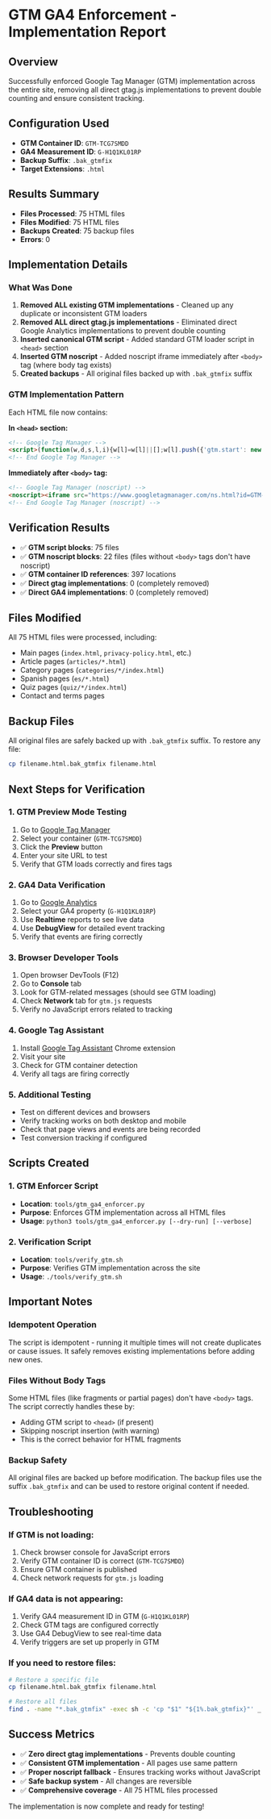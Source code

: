 # GTM GA4 Enforcement - Implementation Report

## Overview
Successfully enforced Google Tag Manager (GTM) implementation across the entire site, removing all direct gtag.js implementations to prevent double counting and ensure consistent tracking.

## Configuration Used
- **GTM Container ID**: `GTM-TCG7SMDD`
- **GA4 Measurement ID**: `G-H1Q1KL01RP`
- **Backup Suffix**: `.bak_gtmfix`
- **Target Extensions**: `.html`

## Results Summary
- **Files Processed**: 75 HTML files
- **Files Modified**: 75 HTML files
- **Backups Created**: 75 backup files
- **Errors**: 0

## Implementation Details

### What Was Done
1. **Removed ALL existing GTM implementations** - Cleaned up any duplicate or inconsistent GTM loaders
2. **Removed ALL direct gtag.js implementations** - Eliminated direct Google Analytics implementations to prevent double counting
3. **Inserted canonical GTM script** - Added standard GTM loader script in `<head>` section
4. **Inserted GTM noscript** - Added noscript iframe immediately after `<body>` tag (where body tag exists)
5. **Created backups** - All original files backed up with `.bak_gtmfix` suffix

### GTM Implementation Pattern
Each HTML file now contains:

**In `<head>` section:**
```html
<!-- Google Tag Manager -->
<script>(function(w,d,s,l,i){w[l]=w[l]||[];w[l].push({'gtm.start': new Date().getTime(),event:'gtm.js'});var f=d.getElementsByTagName(s)[0], j=d.createElement(s), dl=l!='dataLayer'?'&l='+l:'';j.async=true; j.src='https://www.googletagmanager.com/gtm.js?id='+i+dl;f.parentNode.insertBefore(j,f);})(window,document,'script','dataLayer','GTM-TCG7SMDD');</script>
<!-- End Google Tag Manager -->
```

**Immediately after `<body>` tag:**
```html
<!-- Google Tag Manager (noscript) -->
<noscript><iframe src="https://www.googletagmanager.com/ns.html?id=GTM-TCG7SMDD" height="0" width="0" style="display:none;visibility:hidden"></iframe></noscript>
<!-- End Google Tag Manager (noscript) -->
```

## Verification Results
- ✅ **GTM script blocks**: 75 files
- ✅ **GTM noscript blocks**: 22 files (files without `<body>` tags don't have noscript)
- ✅ **GTM container ID references**: 397 locations
- ✅ **Direct gtag implementations**: 0 (completely removed)
- ✅ **Direct GA4 implementations**: 0 (completely removed)

## Files Modified
All 75 HTML files were processed, including:
- Main pages (`index.html`, `privacy-policy.html`, etc.)
- Article pages (`articles/*.html`)
- Category pages (`categories/*/index.html`)
- Spanish pages (`es/*.html`)
- Quiz pages (`quiz/*/index.html`)
- Contact and terms pages

## Backup Files
All original files are safely backed up with `.bak_gtmfix` suffix. To restore any file:
```bash
cp filename.html.bak_gtmfix filename.html
```

## Next Steps for Verification

### 1. GTM Preview Mode Testing
1. Go to [Google Tag Manager](https://tagmanager.google.com/)
2. Select your container (`GTM-TCG7SMDD`)
3. Click the **Preview** button
4. Enter your site URL to test
5. Verify that GTM loads correctly and fires tags

### 2. GA4 Data Verification
1. Go to [Google Analytics](https://analytics.google.com/)
2. Select your GA4 property (`G-H1Q1KL01RP`)
3. Use **Realtime** reports to see live data
4. Use **DebugView** for detailed event tracking
5. Verify that events are firing correctly

### 3. Browser Developer Tools
1. Open browser DevTools (F12)
2. Go to **Console** tab
3. Look for GTM-related messages (should see GTM loading)
4. Check **Network** tab for `gtm.js` requests
5. Verify no JavaScript errors related to tracking

### 4. Google Tag Assistant
1. Install [Google Tag Assistant](https://chrome.google.com/webstore/detail/tag-assistant-legacy-by/kejbdjndbnbjgmefkgdddjlbokphdefk) Chrome extension
2. Visit your site
3. Check for GTM container detection
4. Verify all tags are firing correctly

### 5. Additional Testing
- Test on different devices and browsers
- Verify tracking works on both desktop and mobile
- Check that page views and events are being recorded
- Test conversion tracking if configured

## Scripts Created

### 1. GTM Enforcer Script
- **Location**: `tools/gtm_ga4_enforcer.py`
- **Purpose**: Enforces GTM implementation across all HTML files
- **Usage**: `python3 tools/gtm_ga4_enforcer.py [--dry-run] [--verbose]`

### 2. Verification Script
- **Location**: `tools/verify_gtm.sh`
- **Purpose**: Verifies GTM implementation across the site
- **Usage**: `./tools/verify_gtm.sh`

## Important Notes

### Idempotent Operation
The script is idempotent - running it multiple times will not create duplicates or cause issues. It safely removes existing implementations before adding new ones.

### Files Without Body Tags
Some HTML files (like fragments or partial pages) don't have `<body>` tags. The script correctly handles these by:
- Adding GTM script to `<head>` (if present)
- Skipping noscript insertion (with warning)
- This is the correct behavior for HTML fragments

### Backup Safety
All original files are backed up before modification. The backup files use the suffix `.bak_gtmfix` and can be used to restore original content if needed.

## Troubleshooting

### If GTM is not loading:
1. Check browser console for JavaScript errors
2. Verify GTM container ID is correct (`GTM-TCG7SMDD`)
3. Ensure GTM container is published
4. Check network requests for `gtm.js` loading

### If GA4 data is not appearing:
1. Verify GA4 measurement ID in GTM (`G-H1Q1KL01RP`)
2. Check GTM tags are configured correctly
3. Use GA4 DebugView to see real-time data
4. Verify triggers are set up properly in GTM

### If you need to restore files:
```bash
# Restore a specific file
cp filename.html.bak_gtmfix filename.html

# Restore all files
find . -name "*.bak_gtmfix" -exec sh -c 'cp "$1" "${1%.bak_gtmfix}"' _ {} \;
```

## Success Metrics
- ✅ **Zero direct gtag implementations** - Prevents double counting
- ✅ **Consistent GTM implementation** - All pages use same pattern
- ✅ **Proper noscript fallback** - Ensures tracking works without JavaScript
- ✅ **Safe backup system** - All changes are reversible
- ✅ **Comprehensive coverage** - All 75 HTML files processed

The implementation is now complete and ready for testing!

